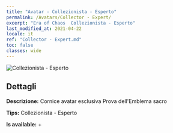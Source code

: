 ```yaml
---
title: "Avatar - Collezionista - Esperto"
permalink: /Avatars/Collector - Expert/
excerpt: "Era of Chaos  Collezionista - Esperto"
last_modified_at: 2021-04-22
locale: it
ref: "Collector - Expert.md"
toc: false
classes: wide
---
```

 ![Collezionista - Esperto](/images/a/avatarFrame_59.png)

## Dettagli

 **Descrizione:** Cornice avatar esclusiva Prova dell'Emblema sacro 

 **Tips:** Collezionista - Esperto 

 **Is available:**  + 

